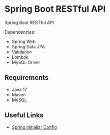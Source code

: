 # Spring Boot RESTful API

Spring Boot RESTful API 

Dependencies:

- Spring Web
- Spring Data JPA
- Validation
- Lombok
- MySQL Driver

## Requirements

- Java 17
- Maven
- MySQL

## Useful Links

- [Spring Initializr Config](https://start.spring.io/#!type=maven-project&language=java&platformVersion=3.1.0&packaging=jar&jvmVersion=17&groupId=com.alvinmdj&artifactId=spring-boot-restful-api&name=spring-boot-restful-api&description=Spring%20Boot%20RESTful%20API%20-%20Spring%20Web%20%7C%20Spring%20Data%20JPA%20%7C%20Validation%20%7C%20Lombok%20%7C%20MySQL%20Driver&packageName=com.alvinmdj.spring-boot-restful-api&dependencies=web,data-jpa,mysql,lombok,validation)
